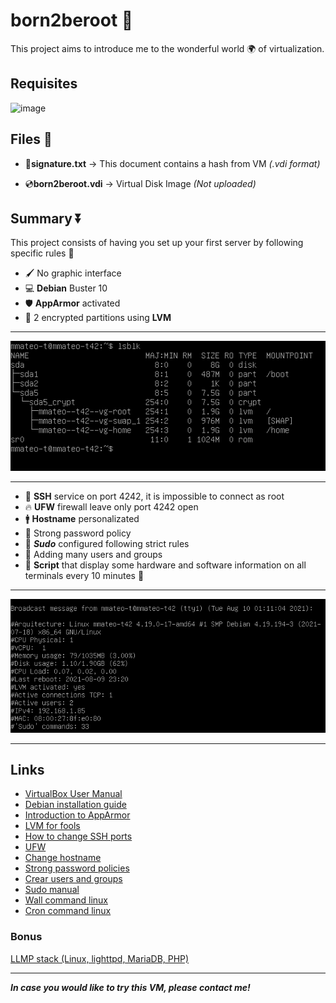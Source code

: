 # born2beroot 👶

This project aims to introduce me to the wonderful world 🌍 of virtualization.

## Requisites

![image](https://user-images.githubusercontent.com/52896719/128854847-b51e2052-17cb-40ff-ba7a-7355eb441fca.png)

## Files 📁
- 📝**signature.txt** -> This document contains a hash from VM *(.vdi format)*

- 💿**born2beroot.vdi** -> Virtual Disk Image *(Not uploaded)*

## Summary ⏬

This project consists of having you set up your first server by following specific rules 🔽

- 🖌️ No graphic interface 
- 💻 **Debian** Buster 10 
- 🛡️ **AppArmor** activated
- 🔐 2 encrypted partitions using **LVM**
___
![Console Snapshot](snapshots/vbox_snap1)
___
- 🔏 **SSH** service on port 4242, it is impossible to connect as root
- 🔥 **UFW** firewall leave only port 4242 open
- 🚹 **Hostname** personalizated
- 🛑 Strong password policy
- 🦸 ***Sudo*** configured following strict rules
- 👫 Adding many users and groups
- 📄 **Script** that display some hardware and software information on all terminals every 10 minutes 🔽
___
![Script](snapshots/vbox_snap2.png)
___
## Links
- [VirtualBox User Manual](https://www.virtualbox.org/manual/UserManual.html)
- [Debian installation guide](https://www.debian.org/releases/jessie/i386/index.html.es)
- [Introduction to AppArmor](https://debian-handbook.info/browse/es-ES/stable/sect.apparmor.html)
- [LVM for fools](https://blog.inittab.org/administracion-sistemas/lvm-para-torpes-i/)
- [How to change SSH ports](https://www.cyberciti.biz/faq/howto-change-ssh-port-on-linux-or-unix-server/)
- [UFW](https://www.swhosting.com/es/comunidad/manual/que-es-el-firewall-ufw-y-como-configurarlo-en-linux)
- [Change hostname](https://www.cyberciti.biz/faq/how-to-change-hostname-on-debian-10-linux/)
- [Strong password policies](https://ostechnix.com/force-users-use-strong-passwords-debian-ubuntu/)
- [Crear users and groups](https://www.techrepublic.com/article/how-to-create-users-and-groups-in-linux-from-the-command-line/)
- [Sudo manual](https://www.linuxtotal.com.mx/index.php?cont=info_admon_014)
- [Wall command linux](https://linuxize.com/post/wall-command-in-linux/)
- [Cron command linux](https://www.redeszone.net/2017/01/09/utilizar-cron-crontab-linux-programar-tareas/)

### Bonus
[LLMP stack (Linux, lighttpd, MariaDB, PHP)](https://www.osradar.com/install-wordpress-with-lighttpd-debian-10/)

___

***In case you would like to try this VM, please contact me!***
